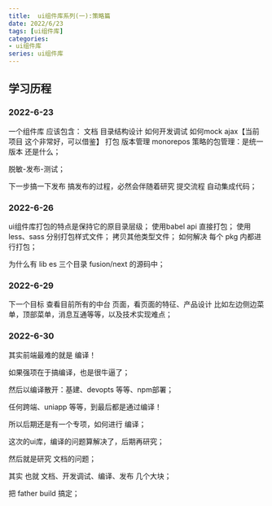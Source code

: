 ```yaml
---
title:  ui组件库系列(一):策略篇
date: 2022/6/23
tags: [ui组件库]
categories: 
- ui组件库
series: ui组件库
---
```



## 学习历程

### 2022-6-23
一个组件库 应该包含：
文档
目录结构设计
如何开发调试
如何mock ajax【当前项目 这个非常好，可以借鉴】
打包
版本管理
monorepos 策略的包管理：是统一版本 还是什么；

脱敏-发布-测试；

下一步搞一下发布
搞发布的过程，必然会伴随着研究 提交流程 自动集成代码；


### 2022-6-26
ui组件库打包的特点是保持它的原目录层级；
使用babel api 直接打包；
使用less、sass 分别打包样式文件；
拷贝其他类型文件；
如何解决 每个 pkg 内都进行打包；

为什么有 lib es  三个目录 fusion/next 的源码中；


### 2022-6-29

下一个目标 查看目前所有的中台 页面，看页面的特征、产品设计 比如左边侧边菜单，顶部菜单，消息互通等等，以及技术实现难点；
 


### 2022-6-30
其实前端最难的就是 编译！
 
 如果强项在于搞编译，也是很牛逼了；
 
 然后以编译散开：基建、devopts 等等、npm部署；
 
 任何跨端、uniapp 等等，到最后都是通过编译！
 
 所以后期还是有一个专项，如何进行 编译；
 
 这次的ui库，编译的问题算解决了，后期再研究；
 
 然后就是研究 文档的问题；
 
 其实 也就 文档、开发调试、编译、发布 几个大块；
 
 把 father build 搞定；







